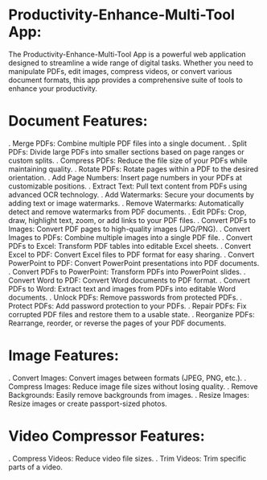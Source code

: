# Productivity-Enhance-Multi-Tool App:

The Productivity-Enhance-Multi-Tool App is a powerful web application designed to streamline a wide range of digital tasks. Whether you need to manipulate PDFs, edit images, compress videos, or convert various document formats, this app provides a comprehensive suite of tools to enhance your productivity.


# Document Features:

. Merge PDFs: Combine multiple PDF files into a single document.
. Split PDFs: Divide large PDFs into smaller sections based on page ranges or custom splits.
. Compress PDFs: Reduce the file size of your PDFs while maintaining quality.
. Rotate PDFs: Rotate pages within a PDF to the desired orientation.
. Add Page Numbers: Insert page numbers in your PDFs at customizable positions.
. Extract Text: Pull text content from PDFs using advanced OCR technology.
. Add Watermarks: Secure your documents by adding text or image watermarks.
. Remove Watermarks: Automatically detect and remove watermarks from PDF documents.
. Edit PDFs: Crop, draw, highlight text, zoom, or add links to your PDF files.
. Convert PDFs to Images: Convert PDF pages to high-quality images (JPG/PNG).
. Convert Images to PDFs: Combine multiple images into a single PDF file.
. Convert PDFs to Excel: Transform PDF tables into editable Excel sheets.
. Convert Excel to PDF: Convert Excel files to PDF format for easy sharing.
. Convert PowerPoint to PDF: Convert PowerPoint presentations into PDF documents.
. Convert PDFs to PowerPoint: Transform PDFs into PowerPoint slides.
. Convert Word to PDF: Convert Word documents to PDF format.
. Convert PDFs to Word: Extract text and images from PDFs into editable Word documents.
. Unlock PDFs: Remove passwords from protected PDFs.
. Protect PDFs: Add password protection to your PDFs.
. Repair PDFs: Fix corrupted PDF files and restore them to a usable state.
. Reorganize PDFs: Rearrange, reorder, or reverse the pages of your PDF documents.

# Image Features:

. Convert Images: Convert images between formats (JPEG, PNG, etc.).
. Compress Images: Reduce image file sizes without losing quality.
. Remove Backgrounds: Easily remove backgrounds from images.
. Resize Images: Resize images or create passport-sized photos.

# Video Compressor Features: 

. Compress Videos: Reduce video file sizes.
. Trim Videos: Trim specific parts of a video.
